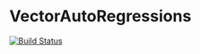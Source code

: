 # VectorAutoRegressions

[![Build Status](https://github.com/loganhotz/VectorAutoRegressions.jl/actions/workflows/CI.yml/badge.svg?branch=main)](https://github.com/loganhotz/VectorAutoRegressions.jl/actions/workflows/CI.yml?query=branch%3Amain)
